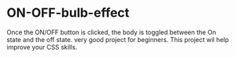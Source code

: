 # ON-OFF-bulb-effect
Once the ON/OFF button is clicked, the body is toggled between the On state and the off state.
very good project for beginners.
This project wil help improve your CSS skills.
